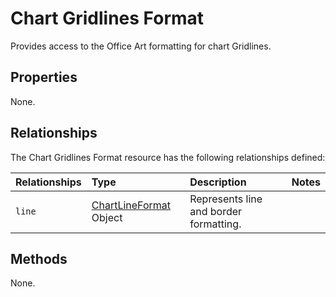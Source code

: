 # Chart Gridlines Format
Provides access to the Office Art formatting for chart Gridlines.

## Properties
None.

## Relationships
The Chart Gridlines Format resource has the following relationships defined:

| Relationships    | Type    |Description|Notes |
|:-----------------|:--------|:----------|:-----|
| `line`          |[ChartLineFormat](chartLineFormat.md) Object | Represents line and border formatting.

## Methods
None.